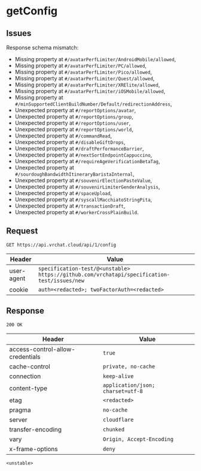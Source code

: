 # getConfig

## Issues
Response schema mismatch:
* Missing property at ``#/avatarPerfLimiter/AndroidMobile/allowed``,
* Missing property at ``#/avatarPerfLimiter/PC/allowed``,
* Missing property at ``#/avatarPerfLimiter/Pico/allowed``,
* Missing property at ``#/avatarPerfLimiter/Quest/allowed``,
* Missing property at ``#/avatarPerfLimiter/XRElite/allowed``,
* Missing property at ``#/avatarPerfLimiter/iOSMobile/allowed``,
* Missing property at ``#/minSupportedClientBuildNumber/Default/redirectionAddress``,
* Unexpected property at ``#/reportOptions/avatar``,
* Unexpected property at ``#/reportOptions/group``,
* Unexpected property at ``#/reportOptions/user``,
* Unexpected property at ``#/reportOptions/world``,
* Unexpected property at ``#/commandRead``,
* Unexpected property at ``#/disableGiftDrops``,
* Unexpected property at ``#/draftPerformanceBarrier``,
* Unexpected property at ``#/nextSortEndpointCappuccino``,
* Unexpected property at ``#/requireAgeVerificationBetaTag``,
* Unexpected property at ``#/sourdoughBandwidthItineraryBaristaInternal``,
* Unexpected property at ``#/souvenirElectionPasteValue``,
* Unexpected property at ``#/souvenirLimiterGenderAnalysis``,
* Unexpected property at ``#/spaceUpload``,
* Unexpected property at ``#/syscallMacchiatoStringPita``,
* Unexpected property at ``#/transactionDraft``,
* Unexpected property at ``#/workerCrossPlainBuild``.
## Request
`GET https://api.vrchat.cloud/api/1/config`

| Header | Value |
| ------ | ----- |
| user-agent | `specification-test/@<unstable> https://github.com/vrchatapi/specification-test/issues/new` |
| cookie | `auth=<redacted>; twoFactorAuth=<redacted>` |


## Response
`200 OK`

| Header | Value |
| ------ | ----- |
| access-control-allow-credentials | `true` |
| cache-control | `private, no-cache` |
| connection | `keep-alive` |
| content-type | `application/json; charset=utf-8` |
| etag | `<redacted>` |
| pragma | `no-cache` |
| server | `cloudflare` |
| transfer-encoding | `chunked` |
| vary | `Origin, Accept-Encoding` |
| x-frame-options | `deny` |

```jsonc
<unstable>
```
